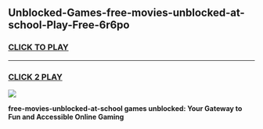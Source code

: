 
## Unblocked-Games-free-movies-unblocked-at-school-Play-Free-6r6po
<h3>
<a href="https://premium76.site?title=free-movies-unblocked-at-school&ref=18A1">CLICK TO PLAY</a></h3>
<hr>

<h3>
<a href="https://premium76.site?title=free-movies-unblocked-at-school&ref=18A1">CLICK 2 PLAY</a>
  
</h3>

<a href="https://premium76.site?title=free-movies-unblocked-at-school&ref=18A1"><img src="https://clearcache.store/games.png"></a>


**free-movies-unblocked-at-school games unblocked: Your Gateway to Fun and Accessible Online Gaming**
